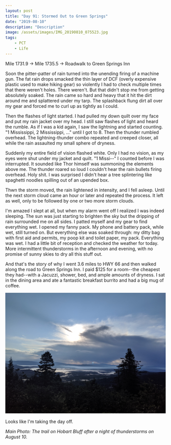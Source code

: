 ```yaml
---
layout: post
title: "Day 91: Stormed Out to Green Springs"
date: "2019-08-10"
description: "Description"
image: /assets/images/IMG_20190810_075523.jpg
tags:
    - PCT
    - Life
---
```

Mile 1731.9 -> Mile 1735.5 -> Roadwalk to Green Springs Inn

Soon the pitter-patter of rain turned into the unending firing of a machine gun. The fat rain drops smacked the thin layer of DCF (overly expensive plastic used to make hiking gear) so violently I had to check multiple times that there weren't holes. There weren't. But that didn't stop me from getting absolutely soaked. The rain came so hard and heavy that it hit the dirt around me and splattered under my tarp. The splashback flung dirt all over my gear and forced me to curl up as tightly as I could.

Then the flashes of light started. I had pulled my down quilt over my face and put my rain jacket over my head. I still saw flashes of light and heard the rumble. As if I was a kid again, I saw the lightning and started counting. "1 Mississippi, 2 Mississippi, ..." until I got to 8. Then the thunder rumbled overhead. The lightning-thunder combo repeated and creeped closer, all while the rain assaulted my small sphere of dryness.

Suddenly my entire field of vision flashed white. Only I had no vision, as my eyes were shut under my jacket and quilt. "1 Missi--" I counted before I was interrupted. It sounded like Thor himself was summoning the elements above me. The thunder roared so loud I couldn't hear the rain bullets firing overhead. Holy shit. I was surprised I didn't hear a tree splintering like spaghetti noodles spilling out of an upended box.

Thwn the storm moved, the rain lightened in intensity, and I fell asleep. Until the next storm cloud came an hour or later and repeated the process. It left as well, only to be followed by one or two more storm clouds.

I'm amazed I slept at all, but when my alarm went off I realized I was indeed sleeping. The sun was just starting to brighten the sky but the dripping of rain surrounded me on all sides. I patted myself and my gear to find everything wet. I opened my fanny pack. My phone and battery pack, while wet, still turned on. But everything else was soaked through: my ditty bag with first aid and permits, my poop kit and toilet paper, my pack. Everything was wet. I had a little bit of reception and checked the weather for today. More intermittent thunderstorms in the afternoon and evening, with no promise of sunny skies to dry all this stuff out.

And that's the story of why I went 3.6 miles to HWY 66 and then walked along the road to Green Springs Inn. I paid $125 for a room--the cheapest they had--with a Jacuzzi, shower, bed, and ample amounts of dryness. I sat in the dining area and ate a fantastic breakfast burrito and had a big mug of coffee.

![](/assets/images/IMG_20190810_073459.jpg)

Looks like I'm taking the day off.

*Main Photo: The trail on Hobart Bluff after a night of thunderstorms on August 10.*
